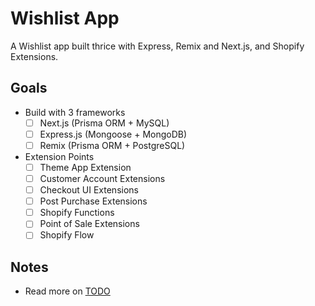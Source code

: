 # Wishlist App

A Wishlist app built thrice with Express, Remix and Next.js, and Shopify Extensions.

## Goals

- Build with 3 frameworks
  - [ ] Next.js (Prisma ORM + MySQL)
  - [ ] Express.js (Mongoose + MongoDB)
  - [ ] Remix (Prisma ORM + PostgreSQL)
- Extension Points
  - [ ] Theme App Extension
  - [ ] Customer Account Extensions
  - [ ] Checkout UI Extensions
  - [ ] Post Purchase Extensions
  - [ ] Shopify Functions
  - [ ] Point of Sale Extensions
  - [ ] Shopify Flow

## Notes

- Read more on [TODO](./TODO.md)
